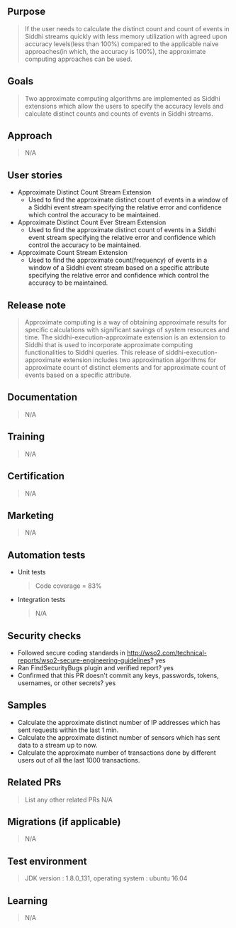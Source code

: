 ## Purpose
> If the user needs to calculate the distinct count and count of events in Siddhi streams
quickly with less memory utilization with agreed upon accuracy levels(less than 100%)
compared to the applicable naive approaches(in which, the accuracy is 100%),
the approximate computing approaches can be used.

## Goals
> Two approximate computing algorithms are implemented as Siddhi extensions which
allow the users to specify the accuracy levels and calculate distinct counts and counts of events in Siddhi streams.

## Approach
> N/A

## User stories
* Approximate Distinct Count Stream Extension
    * Used to find the approximate distinct count of events in a window of a Siddhi event stream specifying the relative error and confidence which control the accuracy to be maintained.
* Approximate Distinct Count Ever Stream Extension
    * Used to find the approximate distinct count of events in a Siddhi event stream specifying the relative error and confidence which control the accuracy to be maintained.
* Approximate Count Stream Extension
    * Used to find the approximate count(frequency) of events in a window of a Siddhi event stream based on a specific attribute specifying the relative error and confidence which control the accuracy to be maintained.

## Release note
> Approximate computing is a way of obtaining approximate results for specific calculations with significant savings of
 system resources and time. The siddhi-execution-approximate extension is an extension to Siddhi that is used to
 incorporate approximate computing functionalities to Siddhi queries. This release of
 siddhi-execution-approximate extension includes two approximation algorithms for
 approximate count of distinct elements and for approximate count of events based on a specific attribute.

## Documentation
> N/A

## Training
> N/A

## Certification
> N/A

## Marketing
> N/A

## Automation tests
 - Unit tests
   > Code coverage = 83%
 - Integration tests
   > N/A

## Security checks
 - Followed secure coding standards in http://wso2.com/technical-reports/wso2-secure-engineering-guidelines? yes
 - Ran FindSecurityBugs plugin and verified report? yes
 - Confirmed that this PR doesn't commit any keys, passwords, tokens, usernames, or other secrets? yes

## Samples
* Calculate the approximate distinct number of IP addresses which has sent requests within the last 1 min.
* Calculate the approximate distinct number of sensors which has sent data to a stream up to now.
* Calculate the approximate number of transactions done by different users out of all the last 1000 transactions.

## Related PRs
> List any other related PRs
> N/A

## Migrations (if applicable)
> N/A

## Test environment
> JDK version : 1.8.0_131, operating system : ubuntu 16.04
 
## Learning
> N/A